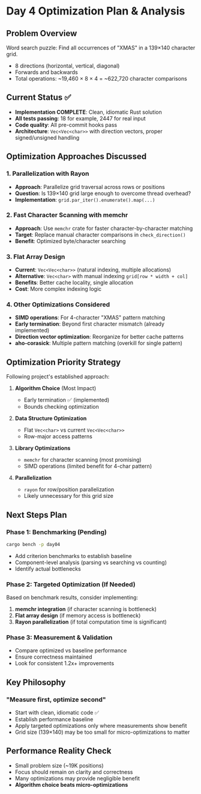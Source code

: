 # Day 4 Optimization Plan & Analysis

## Problem Overview

Word search puzzle: Find all occurrences of "XMAS" in a 139×140 character grid.

- 8 directions (horizontal, vertical, diagonal)
- Forwards and backwards
- Total operations: ~19,460 × 8 × 4 = ~622,720 character comparisons

## Current Status ✅

- **Implementation COMPLETE**: Clean, idiomatic Rust solution
- **All tests passing**: 18 for example, 2447 for real input
- **Code quality**: All pre-commit hooks pass
- **Architecture**: `Vec<Vec<char>>` with direction vectors, proper signed/unsigned handling

## Optimization Approaches Discussed

### 1. Parallelization with Rayon

- **Approach**: Parallelize grid traversal across rows or positions
- **Question**: Is 139×140 grid large enough to overcome thread overhead?
- **Implementation**: `grid.par_iter().enumerate().map(...)`

### 2. Fast Character Scanning with memchr

- **Approach**: Use `memchr` crate for faster character-by-character matching
- **Target**: Replace manual character comparisons in `check_direction()`
- **Benefit**: Optimized byte/character searching

### 3. Flat Array Design

- **Current**: `Vec<Vec<char>>` (natural indexing, multiple allocations)
- **Alternative**: `Vec<char>` with manual indexing `grid[row * width + col]`
- **Benefits**: Better cache locality, single allocation
- **Cost**: More complex indexing logic

### 4. Other Optimizations Considered

- **SIMD operations**: For 4-character "XMAS" pattern matching
- **Early termination**: Beyond first character mismatch (already implemented)
- **Direction vector optimization**: Reorganize for better cache patterns
- **aho-corasick**: Multiple pattern matching (overkill for single pattern)

## Optimization Priority Strategy

Following project's established approach:

1. **Algorithm Choice** (Most Impact)
   - Early termination ✅ (implemented)
   - Bounds checking optimization

2. **Data Structure Optimization**
   - Flat `Vec<char>` vs current `Vec<Vec<char>>`
   - Row-major access patterns

3. **Library Optimizations**
   - `memchr` for character scanning (most promising)
   - SIMD operations (limited benefit for 4-char pattern)

4. **Parallelization**
   - `rayon` for row/position parallelization
   - Likely unnecessary for this grid size

## Next Steps Plan

### Phase 1: Benchmarking (Pending)

```bash
cargo bench -p day04
```

- Add criterion benchmarks to establish baseline
- Component-level analysis (parsing vs searching vs counting)
- Identify actual bottlenecks

### Phase 2: Targeted Optimization (If Needed)

Based on benchmark results, consider implementing:

1. **memchr integration** (if character scanning is bottleneck)
2. **Flat array design** (if memory access is bottleneck)
3. **Rayon parallelization** (if total computation time is significant)

### Phase 3: Measurement & Validation

- Compare optimized vs baseline performance
- Ensure correctness maintained
- Look for consistent 1.2x+ improvements

## Key Philosophy

### "Measure first, optimize second"

- Start with clean, idiomatic code ✅
- Establish performance baseline
- Apply targeted optimizations only where measurements show benefit
- Grid size (139×140) may be too small for micro-optimizations to matter

## Performance Reality Check

- Small problem size (~19K positions)
- Focus should remain on clarity and correctness
- Many optimizations may provide negligible benefit
- **Algorithm choice beats micro-optimizations**
